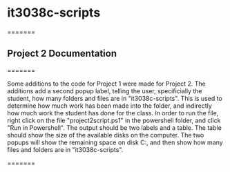 # it3038c-scripts

=======

## Project 2 Documentation

=======

Some additions to the code for Project 1 were made for Project 2. The additions add a second popup label, telling the user, specificially the student, how many folders and files are in "it3038c-scripts". This is used to determine how much work has been made into the folder, and indirectly how much work the student has done for the class. In order to run the file, right click on the file "project2script.ps1" in the powershell folder, and click "Run in Powershell". The output should be two labels and a table. The table should show the size of the available disks on the computer. The two popups will show the remaining space on disk C:, and then show how many files and folders are in "it3038c-scripts".

=======
